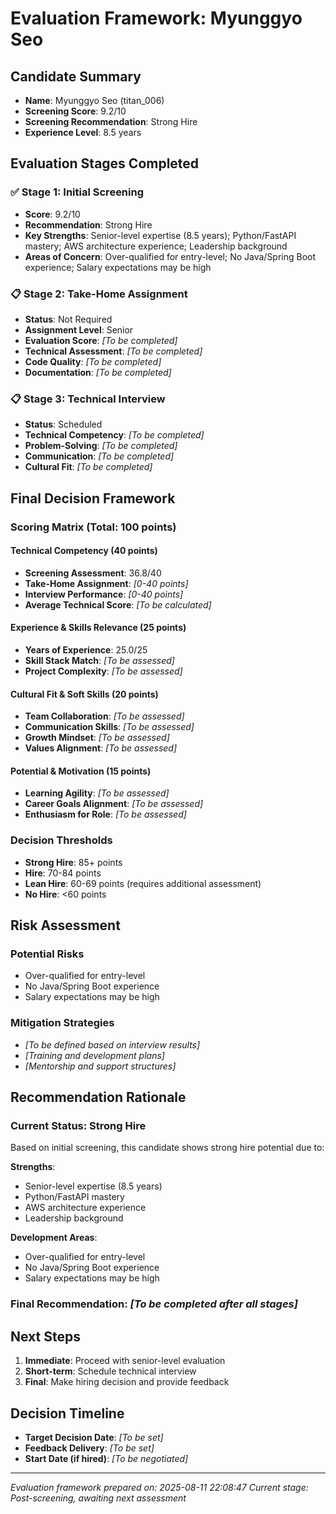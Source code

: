 # Evaluation Framework: Myunggyo Seo

## Candidate Summary
- **Name**: Myunggyo Seo (titan_006)
- **Screening Score**: 9.2/10
- **Screening Recommendation**: Strong Hire
- **Experience Level**: 8.5 years

## Evaluation Stages Completed

### ✅ Stage 1: Initial Screening
- **Score**: 9.2/10
- **Recommendation**: Strong Hire
- **Key Strengths**: Senior-level expertise (8.5 years); Python/FastAPI mastery; AWS architecture experience; Leadership background
- **Areas of Concern**: Over-qualified for entry-level; No Java/Spring Boot experience; Salary expectations may be high

### 📋 Stage 2: Take-Home Assignment
- **Status**: Not Required
- **Assignment Level**: Senior
- **Evaluation Score**: _[To be completed]_
- **Technical Assessment**: _[To be completed]_
- **Code Quality**: _[To be completed]_
- **Documentation**: _[To be completed]_

### 📋 Stage 3: Technical Interview
- **Status**: Scheduled
- **Technical Competency**: _[To be completed]_
- **Problem-Solving**: _[To be completed]_
- **Communication**: _[To be completed]_
- **Cultural Fit**: _[To be completed]_

## Final Decision Framework

### Scoring Matrix (Total: 100 points)

#### Technical Competency (40 points)
- **Screening Assessment**: 36.8/40
- **Take-Home Assignment**: _[0-40 points]_
- **Interview Performance**: _[0-40 points]_
- **Average Technical Score**: _[To be calculated]_

#### Experience & Skills Relevance (25 points)
- **Years of Experience**: 25.0/25
- **Skill Stack Match**: _[To be assessed]_
- **Project Complexity**: _[To be assessed]_

#### Cultural Fit & Soft Skills (20 points)
- **Team Collaboration**: _[To be assessed]_
- **Communication Skills**: _[To be assessed]_
- **Growth Mindset**: _[To be assessed]_
- **Values Alignment**: _[To be assessed]_

#### Potential & Motivation (15 points)
- **Learning Agility**: _[To be assessed]_
- **Career Goals Alignment**: _[To be assessed]_
- **Enthusiasm for Role**: _[To be assessed]_

### Decision Thresholds
- **Strong Hire**: 85+ points
- **Hire**: 70-84 points
- **Lean Hire**: 60-69 points (requires additional assessment)
- **No Hire**: <60 points

## Risk Assessment

### Potential Risks
- Over-qualified for entry-level
- No Java/Spring Boot experience
- Salary expectations may be high

### Mitigation Strategies
- _[To be defined based on interview results]_
- _[Training and development plans]_
- _[Mentorship and support structures]_

## Recommendation Rationale

### Current Status: Strong Hire
Based on initial screening, this candidate shows strong hire potential due to:

**Strengths**:
- Senior-level expertise (8.5 years)
- Python/FastAPI mastery
- AWS architecture experience
- Leadership background

**Development Areas**:
- Over-qualified for entry-level
- No Java/Spring Boot experience
- Salary expectations may be high

### Final Recommendation: _[To be completed after all stages]_

## Next Steps
1. **Immediate**: Proceed with senior-level evaluation
2. **Short-term**: Schedule technical interview
3. **Final**: Make hiring decision and provide feedback

## Decision Timeline
- **Target Decision Date**: _[To be set]_
- **Feedback Delivery**: _[To be set]_
- **Start Date (if hired)**: _[To be negotiated]_

---
*Evaluation framework prepared on: 2025-08-11 22:08:47*
*Current stage: Post-screening, awaiting next assessment*
